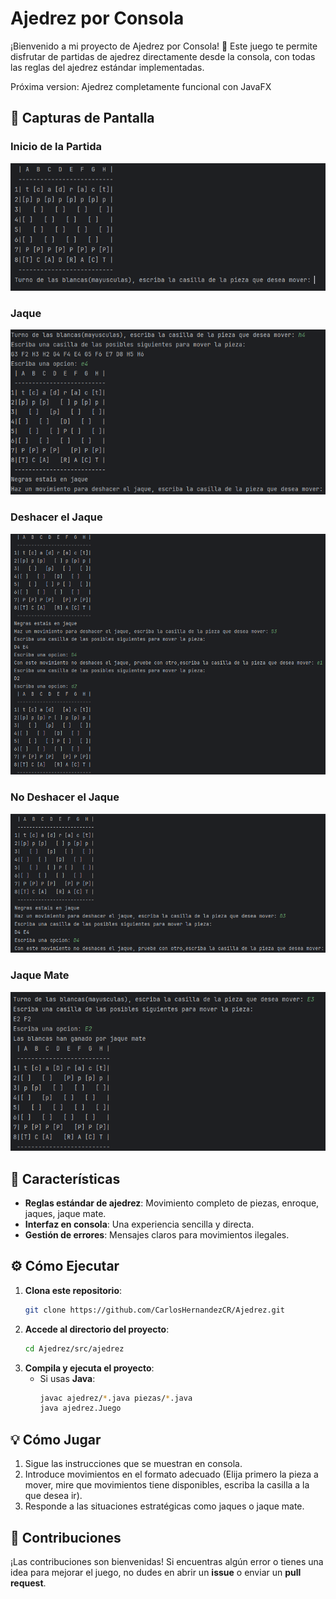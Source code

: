 # Ajedrez por Consola

¡Bienvenido a mi proyecto de Ajedrez por Consola! 🏁 Este juego te permite disfrutar de partidas de ajedrez directamente desde la consola, con todas las reglas del ajedrez estándar implementadas.

Próxima version: Ajedrez completamente funcional con JavaFX

## 📸 Capturas de Pantalla

### Inicio de la Partida
![Inicio de la partida](images/inicio.png)

### Jaque
![Jaque](images/jaque.png)

### Deshacer el Jaque
![Deshacer el jaque](images/deshacer_jaque.png)

### No Deshacer el Jaque
![No deshacer el jaque](images/no_deshacer_jaque.png)

### Jaque Mate
![Jaque mate](images/jaque_mate.png)

## 🚀 Características

- **Reglas estándar de ajedrez**: Movimiento completo de piezas, enroque, jaques, jaque mate.
- **Interfaz en consola**: Una experiencia sencilla y directa.
- **Gestión de errores**: Mensajes claros para movimientos ilegales.

## ⚙️ Cómo Ejecutar

1. **Clona este repositorio**:
    ```bash
    git clone https://github.com/CarlosHernandezCR/Ajedrez.git
    ```
2. **Accede al directorio del proyecto**:
    ```bash
    cd Ajedrez/src/ajedrez
    ```
3. **Compila y ejecuta el proyecto**:
    - Si usas **Java**:
      ```bash
      javac ajedrez/*.java piezas/*.java
      java ajedrez.Juego
      ```

## 💡 Cómo Jugar

1. Sigue las instrucciones que se muestran en consola.
2. Introduce movimientos en el formato adecuado (Elija primero la pieza a mover, mire que movimientos tiene disponibles, escriba la casilla a la que desea ir).
3. Responde a las situaciones estratégicas como jaques o jaque mate.

## 🤝 Contribuciones

¡Las contribuciones son bienvenidas! Si encuentras algún error o tienes una idea para mejorar el juego, no dudes en abrir un **issue** o enviar un **pull request**.
